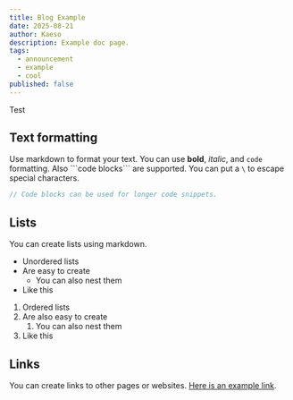 ```yaml
---
title: Blog Example
date: 2025-08-21
author: Kaeso
description: Example doc page.
tags:
  - announcement
  - example
  - cool
published: false
---
```


Test

## Text formatting

Use markdown to format your text. You can use **bold**, _italic_, and `code` formatting.
Also \`\`\`code blocks\`\`\` are supported. You can put a `\` to escape special characters.

```cs
// Code blocks can be used for longer code snippets.
```

## Lists

You can create lists using markdown.

- Unordered lists
- Are easy to create
  - You can also nest them
- Like this

1. Ordered lists
2. Are also easy to create
   1. You can also nest them
3. Like this

## Links

You can create links to other pages or websites. [Here is an example link](https://example.com).
